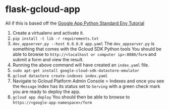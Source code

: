 # flask-gcloud-app

All if this is based off the [Google App Python Standard Env Tutorial](https://cloud.google.com/appengine/docs/standard/python/getting-started/python-standard-env)

1. Create a virtualenv and activate it.
2. `pip install -t lib -r requirements.txt`
3. `dev_appserver.py --host 0.0.0.0 app.yaml`
   The `dev_appserver.py` is something that comes with the Gcloud SDK Python tools
   You should be able to browse to `http://<localhost or computer ip>:8080/form`
   and submit a form and view the result.
4. Running the above command will have created an `index.yaml` file.
5. `sudo apt-get install google-cloud-sdk-datastore-emulator`
6. `gcloud datastore create-indexes index.yaml`
7. Navigate to Gcloud Platform Admin Console > Indexes and once you see the `Message`
   index has its status set to `Serving` with a green check mark you are ready to
   deploy the app.
8. `gcloud app deploy`
   You should then be able to browse to `https://<google-app-namespace>/form`
